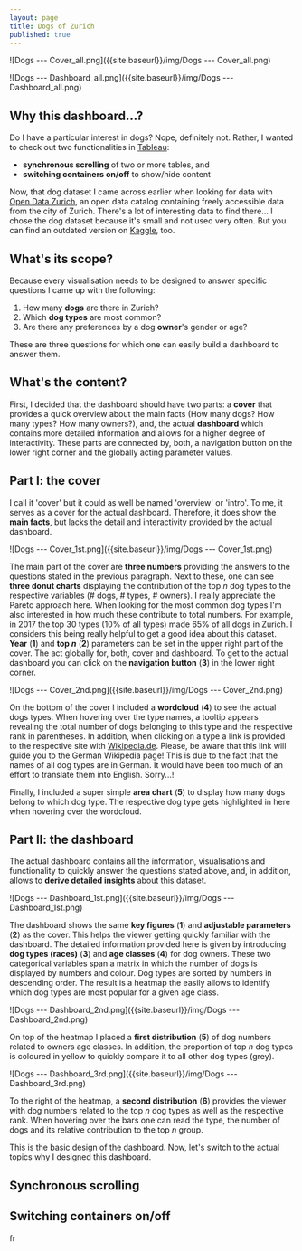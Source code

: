 ```yaml
---
layout: page
title: Dogs of Zurich
published: true
---
```

![Dogs --- Cover_all.png]({{site.baseurl}}/img/Dogs --- Cover_all.png)

![Dogs --- Dashboard_all.png]({{site.baseurl}}/img/Dogs --- Dashboard_all.png)


## Why this dashboard...?
Do I have a particular interest in dogs? Nope, definitely not. Rather, I wanted to check out two functionalities in [Tableau](tableau.com):

- **synchronous scrolling** of two or more tables, and
- **switching containers on/off** to show/hide content

Now, that dog dataset I came across earlier when looking for data with [Open Data Zurich](https://data.stadt-zuerich.ch/), an open data catalog containing freely accessible data from the city of Zurich. There's a lot of interesting data to find there... I chose the dog dataset because it's small and not used very often. But you can find an outdated version on [Kaggle](), too.


## What's its scope?
Because every visualisation needs to be designed to answer specific questions I came up with the following:

1. How many **dogs** are there in Zurich?
2. Which **dog types** are most common?
3. Are there any preferences by a dog **owner**'s gender or age?

These are three questions for which one can easily build a dashboard to answer them.


## What's the content?
First, I decided that the dashboard should have two parts: a **cover** that provides a quick overview about the main facts (How many dogs? How many types? How many owners?), and, the actual **dashboard** which contains more detailed information and allows for a higher degree of interactivity. These parts are connected by, both, a navigation button on the lower right corner and the globally acting parameter values.

## Part I: the cover
I call it 'cover' but it could as well be named 'overview' or 'intro'. To me, it serves as a cover for the actual dashboard. Therefore, it does show the **main facts**, but lacks the detail and interactivity provided by the actual dashboard.

![Dogs --- Cover_1st.png]({{site.baseurl}}/img/Dogs --- Cover_1st.png)

The main part of the cover are **three numbers** providing the answers to the questions stated in the previous paragraph. Next to these, one can see **three donut charts** displaying the contribution of the top *n* dog types to the respective variables (# dogs, # types, # owners). I really appreciate the Pareto approach here. When looking for the most common dog types I'm also interested in how much these contribute to total numbers. For example, in 2017 the top 30 types (10% of all types) made 65% of all dogs in Zurich. I considers this being really helpful to get a good idea about this dataset. **Year** (**1**) and **top *n*** (**2**) parameters can be set in the upper right part of the cover. The act globally for, both, cover and dashboard.
To get to the actual dashboard you can click on the **navigation button** (**3**) in the lower right corner.

![Dogs --- Cover_2nd.png]({{site.baseurl}}/img/Dogs --- Cover_2nd.png)

On the bottom of the cover I included a **wordcloud** (**4**) to see the actual dogs types. When hovering over the type names, a tooltip appears revealing the total number of dogs belonging to this type and the respective rank in parentheses. In addition, when clicking on a type a link is provided to the respective site with [Wikipedia.de](https://wikipedia.de). Please, be aware that this link will guide you to the German Wikipedia page! This is due to the fact that the names of all dog types are in German. It would have been too much of an effort to translate them into English. Sorry...!

Finally, I included a super simple **area chart** (**5**) to display how many dogs belong to which dog type. The respective dog type gets highlighted in here when hovering over the wordcloud.


## Part II: the dashboard

The actual dashboard contains all the information, visualisations and functionality to quickly answer the questions stated above, and, in addition, allows to **derive detailed insights** about this dataset.

![Dogs --- Dashboard_1st.png]({{site.baseurl}}/img/Dogs --- Dashboard_1st.png)

The dashboard shows the same **key figures** (**1**) and **adjustable parameters** (**2**) as the cover. This helps the viewer getting quickly familiar with the dashboard.
The detailed information provided here is given by introducing **dog types (races)** (**3**) and **age classes** (**4**) for dog owners. These two categorical variables span a matrix in which the number of dogs is displayed by numbers and colour. Dog types are sorted by numbers in descending order. The result is a heatmap the easily allows to identify which dog types are most popular for a given age class.

![Dogs --- Dashboard_2nd.png]({{site.baseurl}}/img/Dogs --- Dashboard_2nd.png)

On top of the heatmap I placed a **first distribution** (**5**) of dog numbers related to owners age classes. In addition, the proportion of top *n* dog types is coloured in yellow to quickly compare it to all other dog types (grey).

![Dogs --- Dashboard_3rd.png]({{site.baseurl}}/img/Dogs --- Dashboard_3rd.png)

To the right of the heatmap, a **second distribution** (**6**) provides the viewer with dog numbers related to the top *n* dog types as well as the respective rank. When hovering over the bars one can read the type, the number of dogs and its relative contribution to the top *n* group.

This is the basic design of the dashboard. Now, let's switch to the actual topics why I designed this dashboard.


## Synchronous scrolling



## Switching containers on/off

fr
